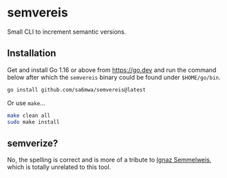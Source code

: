 # semvereis

Small CLI to increment semantic versions.

## Installation

Get and install Go 1.16 or above from <https://go.dev> and run the command below after which
the `semvereis` binary could be found under `$HOME/go/bin`.

```sh
go install github.com/sa6mwa/semvereis@latest
```

Or use `make`...

```sh
make clean all
sudo make install
```

## semverize?

No, the spelling is correct and is more of a tribute to
[Ignaz Semmelweis](https://en.wikipedia.org/wiki/Ignaz_Semmelweis), which is
totally unrelated to this tool.
